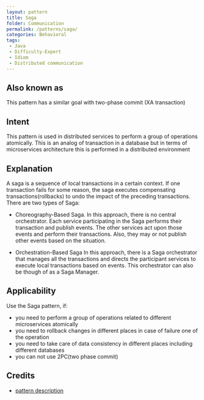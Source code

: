 ```yaml
---
layout: pattern
title: Saga
folder: Communication
permalink: /patterns/saga/
categories: Behavioral
tags:
 - Java
 - Difficulty-Expert
 - Idiom
 - Distributed communication
---
```


## Also known as
This pattern has a similar goal with two-phase commit (XA transaction)

## Intent
This pattern is used in distributed services to perform a group of operations atomically.
This is an analog of transaction in a database but in terms of microservices architecture this is performed in a distributed environment

## Explanation
A saga is a sequence of local transactions in a certain context. If one transaction fails for some reason, 
the saga executes compensating transactions(rollbacks) to undo the impact of the preceding transactions.
There are two types of Saga:

- Choreography-Based Saga. 
In this approach, there is no central orchestrator. 
Each service participating in the Saga performs their transaction and publish events. 
The other services act upon those events and perform their transactions. 
Also, they may or not publish other events based on the situation.

- Orchestration-Based Saga
In this approach, there is a Saga orchestrator that manages all the transactions and directs 
the participant services to execute local transactions based on events. 
This orchestrator can also be though of as a Saga Manager.

## Applicability
Use the Saga pattern, if:
- you need to perform a group of operations related to different microservices atomically
- you need to rollback changes in different places in case of failure one of the operation
- you need to take care of data consistency in different places including different databases
- you can not use 2PC(two phase commit)

## Credits
- [pattern description](https://microservices.io/patterns/data/saga.html)